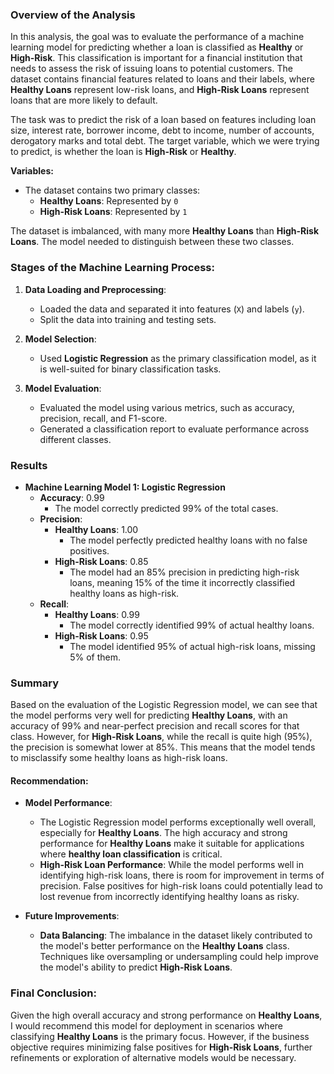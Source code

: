 ### Overview of the Analysis

In this analysis, the goal was to evaluate the performance of a machine learning model for predicting whether a loan is classified as **Healthy** or **High-Risk**. This classification is important for a financial institution that needs to assess the risk of issuing loans to potential customers. The dataset contains financial features related to loans and their labels, where **Healthy Loans** represent low-risk loans, and **High-Risk Loans** represent loans that are more likely to default.

The task was to predict the risk of a loan based on features including loan size, interest rate, borrower income, debt to income, number of accounts, derogatory marks and total debt. The target variable, which we were trying to predict, is whether the loan is **High-Risk** or **Healthy**.

**Variables:**
- The dataset contains two primary classes:
  - **Healthy Loans**: Represented by `0`
  - **High-Risk Loans**: Represented by `1`

The dataset is imbalanced, with many more **Healthy Loans** than **High-Risk Loans**. The model needed to distinguish between these two classes.

### Stages of the Machine Learning Process:
1. **Data Loading and Preprocessing**: 
   - Loaded the data and separated it into features (`X`) and labels (`y`).
   - Split the data into training and testing sets.
   
2. **Model Selection**:
   - Used **Logistic Regression** as the primary classification model, as it is well-suited for binary classification tasks.
   
3. **Model Evaluation**:
   - Evaluated the model using various metrics, such as accuracy, precision, recall, and F1-score.
   - Generated a classification report to evaluate performance across different classes.

### Results

- **Machine Learning Model 1: Logistic Regression**
    - **Accuracy**: 0.99
        - The model correctly predicted 99% of the total cases.
    - **Precision**:
        - **Healthy Loans**: 1.00
            - The model perfectly predicted healthy loans with no false positives.
        - **High-Risk Loans**: 0.85
            - The model had an 85% precision in predicting high-risk loans, meaning 15% of the time it incorrectly classified healthy loans as high-risk.
    - **Recall**:
        - **Healthy Loans**: 0.99
            - The model correctly identified 99% of actual healthy loans.
        - **High-Risk Loans**: 0.95
            - The model identified 95% of actual high-risk loans, missing 5% of them.

### Summary

Based on the evaluation of the Logistic Regression model, we can see that the model performs very well for predicting **Healthy Loans**, with an accuracy of 99% and near-perfect precision and recall scores for that class. However, for **High-Risk Loans**, while the recall is quite high (95%), the precision is somewhat lower at 85%. This means that the model tends to misclassify some healthy loans as high-risk loans.

#### Recommendation:

- **Model Performance**:
    - The Logistic Regression model performs exceptionally well overall, especially for **Healthy Loans**. The high accuracy and strong performance for **Healthy Loans** make it suitable for applications where **healthy loan classification** is critical.
    - **High-Risk Loan Performance**: While the model performs well in identifying high-risk loans, there is room for improvement in terms of precision. False positives for high-risk loans could potentially lead to lost revenue from incorrectly identifying healthy loans as risky.

- **Future Improvements**:
    - **Data Balancing**: The imbalance in the dataset likely contributed to the model's better performance on the **Healthy Loans** class. Techniques like oversampling or undersampling could help improve the model's ability to predict **High-Risk Loans**.

### Final Conclusion:

Given the high overall accuracy and strong performance on **Healthy Loans**, I would recommend this model for deployment in scenarios where classifying **Healthy Loans** is the primary focus. However, if the business objective requires minimizing false positives for **High-Risk Loans**, further refinements or exploration of alternative models would be necessary.

